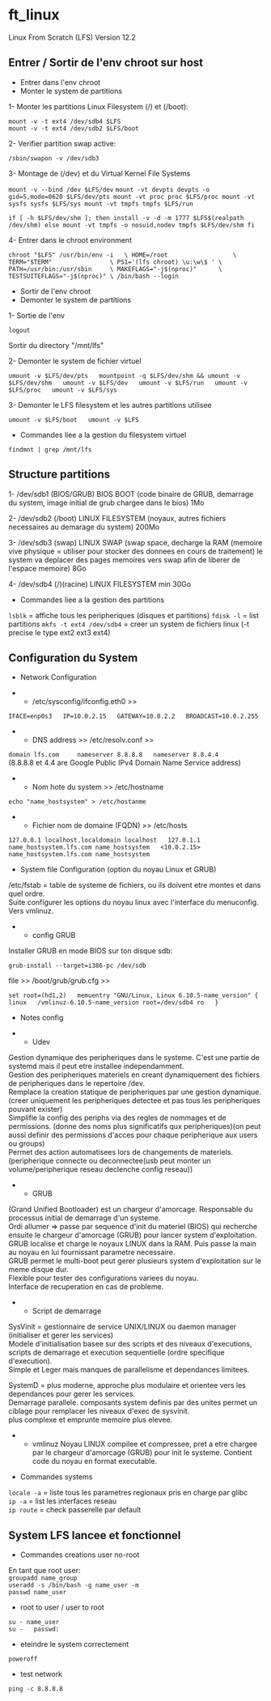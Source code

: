 # ft_linux
Linux From Scratch (LFS) Version 12.2  

## Entrer / Sortir de l'env chroot sur host

* Entrer dans l'env chroot
* Monter le system de partitions

1- Monter les partitions Linux Filesystem (/) et (/boot):  

`mount -v -t ext4 /dev/sdb4 $LFS`  
`mount -v -t ext4 /dev/sdb2 $LFS/boot`

2- Verifier partition swap active:  

`/sbin/swapon -v /dev/sdb3`  

3- Montage de (/dev) et du Virtual Kernel File Systems

`mount -v --bind /dev $LFS/dev`
`mount -vt devpts devpts -o gid=5,mode=0620 $LFS/dev/pts
mount -vt proc proc $LFS/proc
mount -vt sysfs sysfs $LFS/sys
mount -vt tmpfs tmpfs $LFS/run`

`if [ -h $LFS/dev/shm ]; then
  install -v -d -m 1777 $LFS$(realpath /dev/shm)
else
  mount -vt tmpfs -o nosuid,nodev tmpfs $LFS/dev/shm
fi`

4- Entrer dans le chroot environment

`chroot "$LFS" /usr/bin/env -i   \
    HOME=/root                  \
    TERM="$TERM"                \
    PS1='(lfs chroot) \u:\w\$ ' \
    PATH=/usr/bin:/usr/sbin     \
    MAKEFLAGS="-j$(nproc)"      \
    TESTSUITEFLAGS="-j$(nproc)" \
    /bin/bash --login`

* Sortir de l'env chroot  
* Demonter le system de partitions  

1- Sortie de l'env  

`logout`  

Sortir du directory "/mnt/lfs"  

2- Demonter le system de fichier virtuel  

`umount -v $LFS/dev/pts  
mountpoint -q $LFS/dev/shm && umount -v $LFS/dev/shm  
umount -v $LFS/dev  
umount -v $LFS/run  
umount -v $LFS/proc  
umount -v $LFS/sys`  

3- Demonter le LFS filesystem et les autres partitions utilisee

`umount -v $LFS/boot  
umount -v $LFS`  

* Commandes liee a la gestion du filesystem virtuel  

`findmnt | grep /mnt/lfs`  

## Structure partitions  

1- /dev/sdb1 (BIOS/GRUB) BIOS BOOT (code binaire de GRUB, demarrage du system, image initial de grub chargee dans le bios) 
1Mo  

2- /dev/sdb2 (/boot) LINUX FILESYSTEM (noyaux, autres fichiers necessaires au demarage du system) 200Mo  

3- /dev/sdb3 (swap) LINUX SWAP (swap space, decharge la RAM (memoire vive physique = utiliser pour stocker des donnees en cours de traitement) le system va deplacer des pages memoires vers swap afin de liberer de l'espace memoire) 
8Go  

4- /dev/sdb4 (/)(racine) LINUX FILESYSTEM min 30Go  

* Commandes liee a la gestion des partitions  

`lsblk` = affiche tous les peripheriques (disques et partitions)
`fdisk -l` =  list partitions
`mkfs -t ext4 /dev/sdb4` = creer un system de fichiers linux (-t precise le type ext2 ext3 ext4)  

## Configuration du System  

* Network Configuration  

* * /etc/sysconfig/ifconfig.eth0 >>  

`IFACE=enp0s3  
IP=10.0.2.15  
GATEWAY=10.0.2.2  
BROADCAST=10.0.2.255`  

* * DNS address >> /etc/resolv.conf >>

`domain lfs.com    
nameserver 8.8.8.8  
nameserver 8.8.4.4`  
(8.8.8.8 et 4.4 are Google Public IPv4 Domain Name Service address)  

* * Nom hote du system >> /etc/hostname 

`echo "name_hostsystem" > /etc/hostanme`

* * Fichier nom de domaine (FQDN) >> /etc/hosts  

`127.0.0.1 localhost.localdomain localhost  
127.0.1.1 name_hostsystem.lfs.com name_hostsystem  
<10.0.2.15> name_hostsystem.lfs.com name_hostsystem` 

* System file Configuration (option du noyau Linux et GRUB) 

/etc/fstab = table de systeme de fichiers, ou ils doivent etre montes et dans quel ordre.  
Suite configurer les options du noyau linux avec l'interface du menuconfig. Vers vmlinuz.  

* * config GRUB 

Installer GRUB en mode BIOS sur ton disque sdb:  
  
`grub-install --target=i386-pc /dev/sdb`  

file >> /boot/grub/grub.cfg >>  

`set root=(hd1,2)  
memuentry "GNU/Linux, Linux 6.10.5-name_version" {  
    linux   /vmlinuz-6.10.5-name_version root=/dev/sdb4 ro  
}`  

* Notes config  

* * Udev 
  
Gestion dynamique des peripheriques dans le systeme. C'est une partie de systemd mais il peut etre installee independamment.  
Gestion des peripheriques materiels en creant dynamiquement des fichiers de peripheriques dans le repertoire /dev.  
Remplace la creation statique de peripheriques par une gestion dynamique. (creer uniquement les peripheriques detectee et pas tous les peripheriques pouvant exister)   
Simplifie la config des periphs via des regles de nommages et de permissions. (donne des noms plus significatifs qux peripheriques)(on peut aussi definir des permissions d'acces pour chaque peripherique aux users ou groups)   
Permet des action automatisees lors de changements de materiels. (peripherique connecte ou deconnectee(usb peut monter un volume/peripherique reseau declenche config reseau))    
  
* * GRUB  
  
(Grand Unified Bootloader) est un chargeur d'amorcage. Responsable du processus initial de demarrage d'un systeme.  
Ordi allumer => passe par sequence d'init du materiel (BIOS) qui recherche ensuite le chargeur d'amorcage (GRUB) pour lancer system d'exploitation.  
GRUB localise et charge le noyaux LINUX dans la RAM. Puis passe la main au noyau en lui fournissant parametre necessaire.  
GRUB permet le multi-boot peut gerer plusieurs system d'exploitation sur le meme disque dur.  
Flexible pour tester des configurations variees du noyau.  
Interface de recuperation en cas de probleme.  
  
* * Script de demarrage  
  
SysVinit = gestionnaire de service UNIX/LINUX ou daemon manager (initialiser et gerer les services)  
Modele d'initialisation basee sur des scripts et des niveaux d'executions, scripts de demarrage et execution sequentielle (ordre specifique d'execution).  
Simple et Leger mais manques de parallelisme et dependances limitees.  
  
SystemD = plus moderne, approche plus modulaire et orientee vers les dependances pour gerer les services.  
Demarrage parallele. composants system definis par des unites permet un ciblage pour remplacer les niveaux d'exec de sysvinit.  
plus complexe et emprunte memoire plus elevee.  
  
* * vmlinuz 
Noyau LINUX compilee et compressee, pret a etre chargee par le chargeur d'amorcage (GRUB) pour init le systeme. Contient code du noyau en format executable.  
  
* Commandes systems  
  
`locale -a` = liste tous les parametres regionaux pris en charge par glibc  
`ip -a` = list les interfaces reseau  
`ip route` = check passerelle par default  

## System LFS lancee et fonctionnel  

* Commandes creations user no-root  

En tant que root user:  
`groupadd name_group`  
`useradd -s /bin/bash -g name_user -m`    
`passwd name_user`    

* root to user / user to root  

`su - name_user`  
`su -  
passwd:`  

* eteindre le system correctement  

`poweroff`  

* test network  

`ping -c 8.8.8.8`